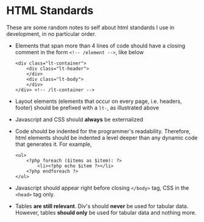 # HTML Standards

These are some random notes to self about html standards I use in development, in no particular order. 

 + 	Elements that span more than 4 lines of code should have a closing comment in the form `<!-- /element -->`, like below
	
		<div class="lt-container">
			<div class="lt-header">
			</div>
			<div class="lt-body">
			</div>
		</div> <!-- /lt-container -->
 +	Layout elements (elements that occur on every page, i.e. headers, footer) should be prefixed with a `lt-`, as illustrated above
 +	Javascript and CSS should **always** be externalized
 +	Code should be indented for the programmer's readability. Therefore, html elements should be indented a level deeper than any dynamic code that generates it. For example, 
 
 		<ul>
 			<?php foreach ($items as $item): ?>
 				<li><?php echo $item ?></li>
 			<?php endforeach ?>
 		</ul>
 + Javascript should appear right before closing `</body>` tag, CSS in the `<head>` tag only.
 + Tables **are still relevant**. Div's should **never** be used for tabular data. However, tables **should only** be used for tabular data and nothing more.